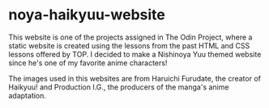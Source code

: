 # noya-haikyuu-website

This website is one of the projects assigned in The Odin Project, where a static website is created using the lessons from the past HTML and CSS lessons offered by TOP. I decided to make a Nishinoya Yuu themed website since he's one of my favorite anime characters!

The images used in this websites are from Haruichi Furudate, the creator of Haikyuu! and Production I.G., the producers of the manga's anime adaptation.